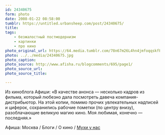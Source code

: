 ```yaml
---
id: 24340675
form: photo
date: 2008-01-22 08:58:00
tumblr: https://untitled.urbansheep.com/post/24340675/
title:
tags:
    - безжалостный постмодернизм
    - картинки
    - про кино
photo_original_url: https://64.media.tumblr.com/78n67m26L4hn4jmfoqqskfFB_1280.jpg
photo: ../../media/24340675.jpg
photo_caption:
photo_source: http://www.afisha.ru/blogcomments/695/page1/
photo_source_url:
photo_source_title:

---
```


<p>Из киноблога Афиши: «В качестве анонса — несколько кадров из фильма, который любезно дала посмотреть давеча компания-дистрибьютор. На этой копии, помимо прочих увлекательных надписей и циферок, сохранились рабочие пометки (по центру внизу), разоблачающие великую магию кино. Моя любимая, конечно — последняя.»</p>

<p>Афиша: Москва / Блоги / О кино / <a href="http://www.afisha.ru/blogcomments/695/page1/">Мухи у нас</a></p>

